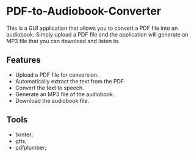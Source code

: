 # PDF-to-Audiobook-Converter

This is a GUI application that allows you to convert a PDF file into an audiobook. 
Simply upload a PDF file and the application will generate an MP3 file that you can download and listen to.

## Features

- Upload a PDF file for conversion.
- Automatically extract the text from the PDF.
- Convert the text to speech.
- Generate an MP3 file of the audiobook.
- Download the audiobook file.

## Tools
- tkinter;
- gtts;
- pdfplumber;
